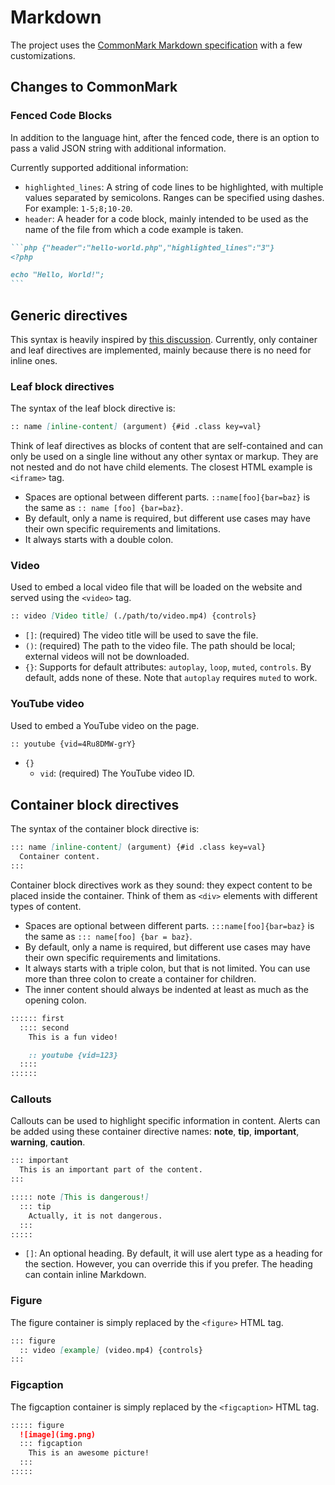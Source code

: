 # Markdown

The project uses the [CommonMark Markdown specification][common-mark] with a few
customizations.

## Changes to CommonMark

### Fenced Code Blocks

In addition to the language hint, after the fenced code, there is an option to
pass a valid JSON string with additional information.

Currently supported additional information:

- `highlighted_lines`: A string of code lines to be highlighted, with multiple
  values separated by semicolons. Ranges can be specified using dashes. For
  example: `1-5;8;10-20`.
- `header`: A header for a code block, mainly intended to be used as the name of
  the file from which a code example is taken.

````markdown
```php {"header":"hello-world.php","highlighted_lines":"3"}
<?php

echo "Hello, World!";
```
````

## Generic directives

This syntax is heavily inspired by [this discussion][generic-directives]. 
Currently, only container and leaf directives are implemented, mainly because
there is no need for inline ones.

### Leaf block directives

The syntax of the leaf block directive is:

```markdown
:: name [inline-content] (argument) {#id .class key=val}
```

Think of leaf directives as blocks of content that are self-contained and can
only be used on a single line without any other syntax or markup. They are not
nested and do not have child elements. The closest HTML example is `<iframe>`
tag.

- Spaces are optional between different parts. `::name[foo]{bar=baz}` is the
  same as `:: name [foo] {bar=baz}`.
- By default, only a name is required, but different use cases may have their
  own specific requirements and limitations.
- It always starts with a double colon.

### Video

Used to embed a local video file that will be loaded on the website and served
using the `<video>` tag.

```markdown
:: video [Video title] (./path/to/video.mp4) {controls}
```

- `[]`: (required) The video title will be used to save the file.
- `()`: (required) The path to the video file. The path should be local;
  external videos will not be downloaded.
- `{}`: Supports for default attributes: `autoplay`, `loop`, `muted`,
  `controls`. By default, adds none of these. Note that `autoplay` requires
  `muted` to work.

### YouTube video

Used to embed a YouTube video on the page.

```markdown
:: youtube {vid=4Ru8DMW-grY}
```

- `{}`
  - `vid`: (required) The YouTube video ID.

## Container block directives

The syntax of the container block directive is:

```markdown
::: name [inline-content] (argument) {#id .class key=val}
  Container content.
:::
```

Container block directives work as they sound: they expect content to be placed
inside the container. Think of them as `<div>` elements with different types of
content.

- Spaces are optional between different parts. `:::name[foo]{bar=baz}` is the
  same as `::: name[foo] {bar = baz}`.
- By default, only a name is required, but different use cases may have their
  own specific requirements and limitations.
- It always starts with a triple colon, but that is not limited. You can use
  more than three colon to create a container for children.
- The inner content should always be indented at least as much as the opening
  colon.

```markdown
:::::: first
  :::: second
    This is a fun video!

    :: youtube {vid=123}
  ::::
::::::
```

### Callouts

Callouts can be used to highlight specific information in content. Alerts can be
added using these container directive names: **note**, **tip**, **important**,
**warning**, **caution**.

```markdown
::: important
  This is an important part of the content.
:::

::::: note [This is dangerous!]
  ::: tip
    Actually, it is not dangerous.
  :::
:::::
```

- `[]`: An optional heading. By default, it will use alert type as a heading for
  the section. However, you can override this if you prefer. The heading can
  contain inline Markdown.

### Figure

The figure container is simply replaced by the `<figure>` HTML tag.

```markdown
::: figure
  :: video [example] (video.mp4) {controls}
:::
```

### Figcaption

The figcaption container is simply replaced by the `<figcaption>` HTML tag.

```markdown
::::: figure
  ![image](img.png)
  ::: figcaption
    This is an awesome picture!
  :::
:::::
```

[common-mark]: https://commonmark.org/
[generic-directives]: https://talk.commonmark.org/t/generic-directives-plugins-syntax/444
